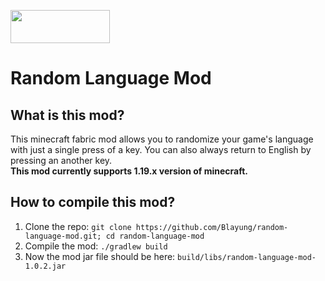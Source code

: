 <img src="https://i.imgur.com/Ol1Tcf8.png" width="159" height="53"></img>
# Random Language Mod

## What is this mod?
This minecraft fabric mod allows you to randomize your game's language with just a single press of a key. You can also always return to English by pressing an another key.  
**This mod currently supports 1.19.x version of minecraft.**

## How to compile this mod?
1. Clone the repo: `git clone https://github.com/Blayung/random-language-mod.git; cd random-language-mod`
2. Compile the mod: `./gradlew build`
3. Now the mod jar file should be here: `build/libs/random-language-mod-1.0.2.jar`
